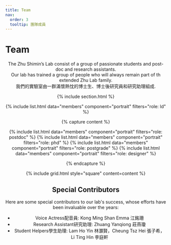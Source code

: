 ```yaml
---
title: Team
nav:
  order: 3
  tooltip: 團隊成員
---
```


# Team

<center> The Zhu Shimin’s Lab consist of a group of passionate students and post-doc and research assistants.<br>
Our lab has trained a group of people who will always remain part of th extended Zhu Lab family.<br>
我們的實驗室由一群滿懷熱忱的博士生、博士後研究員和研究助理組成.

{% include section.html %}


{% include list.html data="members" component="portrait" filters="role: ld" %}



{% capture content %}

{% include list.html data="members" component="portrait" filters="role: postdoc" %}
{% include list.html data="members" component="portrait" filters="role: phd" %}
{% include list.html data="members" component="portrait" filters="role: postgrade" %}
{% include list.html data="members" component="portrait" filters="role: designer" %}

{% endcapture %}


{% include grid.html style="square" content=content %}



<h2>Special Contributors</h2>

Here are some special contributors to our lab's success, whose efforts have been invaluable over the years:

<ul>
    <li>Voice Actress配音員: Kong Ming Shan Emma 江銘珊 </li>
    <li>Research Assistant研究助理: Zhuang Yanqiong 莊燕瓊</li>
    <li>Student Helpers學生助理: Lam Ho Yin 林灝賢，Cheung Tsz Hei 張子希，Li Ting Hin 李庭軒</li>

</ul>